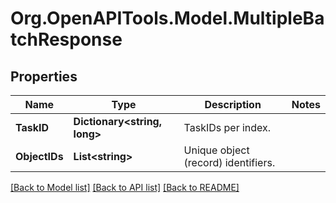 # Org.OpenAPITools.Model.MultipleBatchResponse

## Properties

Name | Type | Description | Notes
------------ | ------------- | ------------- | -------------
**TaskID** | **Dictionary&lt;string, long&gt;** | TaskIDs per index. | 
**ObjectIDs** | **List&lt;string&gt;** | Unique object (record) identifiers. | 

[[Back to Model list]](../README.md#documentation-for-models) [[Back to API list]](../README.md#documentation-for-api-endpoints) [[Back to README]](../README.md)

